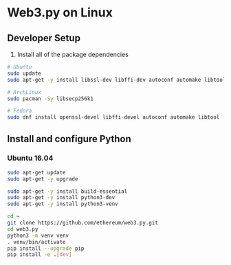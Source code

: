 # Web3.py on Linux

## Developer Setup

1. Install all of the package dependencies

```sh
# Ubuntu
sudo update
sudo apt-get -y install libssl-dev libffi-dev autoconf automake libtool

# ArchLinux
sudo pacman -Sy libsecp256k1

# Fedora
sudo dnf install openssl-devel libffi-devel autoconf automake libtool
```

## Install and configure Python

### Ubuntu 16.04

```sh
sudo apt-get update
sudo apt-get -y upgrade

sudo apt-get -y install build-essential
sudo apt-get -y install python3-dev
sudo apt-get -y install python3-venv

cd ~
git clone https://github.com/ethereum/web3.py.git
cd web3.py
python3 -m venv venv
. venv/bin/activate
pip install --upgrade pip
pip install -e .[dev]

```

